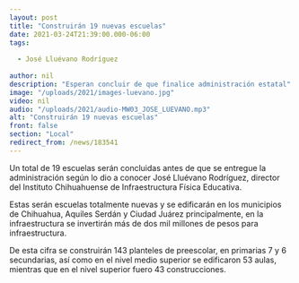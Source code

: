```yaml
---
layout: post
title: "Construirán 19 nuevas escuelas"
date: 2021-03-24T21:39:00.000-06:00
tags:
  
  - José Lluévano Rodríguez
  
author: nil
description: "Esperan concluir de que finalice administración estatal"
image: "/uploads/2021/images-luevano.jpg"
video: nil
audio: "/uploads/2021/audio-MW03_JOSE_LUEVANO.mp3"
alt: "Construirán 19 nuevas escuelas"
front: false
section: "Local"
redirect_from: /news/183541
---
```


Un total de 19 escuelas serán concluidas antes de que se entregue la administración según lo dio a conocer José Lluévano Rodríguez, director del Instituto Chihuahuense de Infraestructura Física Educativa.

Estas serán escuelas totalmente nuevas y se edificarán en los municipios de Chihuahua, Aquiles Serdán y Ciudad Juárez principalmente, en la infraestructura se invertirán más de dos mil millones de pesos para infraestructura.

De esta cifra se construirán 143 planteles de preescolar, en primarias 7 y 6 secundarias, así como en el nivel medio superior se edificaron 53 aulas, mientras que en el nivel superior fuero 43 construcciones.
